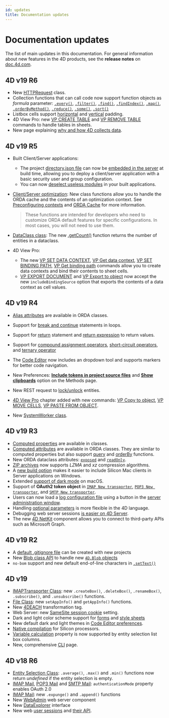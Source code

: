 ```yaml
---
id: updates
title: Documentation updates
---
```


# Documentation updates

The list of main updates in this documentation. For general information about new features in the 4D products, see the **release notes** on [doc.4d.com](../docs/https://doc.4d.com).

## 4D v19 R6

- New [HTTPRequest](../docs/API/HTTPRequestClass) class.
- Collection functions that can call code now support function objects as *formula* parameter: [`.every()`](../docs/API/CollectionClass#every), [`.filter()`](../docs/API/CollectionClass#filter), [`.find()`](../docs/API/CollectionClass#find), [`.findIndex()`](../docs/API/CollectionClass#findindex), [`.map()`](../docs/API/CollectionClass#map), [`.orderByMethod()`](../docs/API/CollectionClass#orderbymethod), [`.reduce()`](../docs/API/CollectionClass#reduce), [`.some()`](../docs/API/CollectionClass#some), [`.sort()`](../docs/API/CollectionClass#sort)
- Listbox cells support [horizontal](../docs/FormObjects/properties_CoordinatesAndSizing#horizontal-padding) and [vertical](../docs/FormObjects/properties_CoordinatesAndSizing#vertical-padding) padding.
- 4D View Pro: new [VP CREATE TABLE](../docs/ViewPro/method-list#vp-create-table) and [VP REMOVE TABLE](../docs/ViewPro/method-list#vp-remove-table) commands to handle tables in sheets.
- New page explaining [why and how 4D collects data](../docs/Admin/data-collect).

## 4D v19 R5

- Built Client/Server applications:
  - The project [directory.json file](../docs/Users/handling_users_groups#directoryjson-file) can now be [embedded in the server](../docs/Desktop/building#embed-the-project-users-and-groups-in-built-server-application) at build time, allowing you to deploy a client/server application with a basic security user and group configuration.
  - You can now [deselect useless modules](../docs/Desktop/building#deselecting-modules) in your built applications.

- [Client/Server optimization](../docs/ORDA/remoteDatastores#clientserver-optimization): New class functions allow you to handle the ORDA cache and the contents of an optimization context. See [Preconfiguring contexts](../docs/ORDA/remoteDatastores#preconfiguring-contexts) and [ORDA Cache](../docs/ORDA/remoteDatastores#orda-cache) for more information.
    > These functions are intended for developers who need to customize ORDA default features for specific configurations. In most cases, you will not need to use them.

- [DataClass class](../docs/API/DataClassClass): The new [.getCount()](../docs/API/DataClassClass#getcount) function returns the number of entities in a dataclass.

- 4D View Pro:
  - The new [VP SET DATA CONTEXT](../docs/ViewPro/method-list#vp-set-data-context), [VP Get data context](../docs/ViewPro/method-list#vp-get-data-context), [VP SET BINDING PATH](../docs/ViewPro/method-list#vp-set-binding-path), [VP Get binding path](../docs/ViewPro/method-list#vp-get-binding-path) commands allow you to create data contexts and bind their contents to sheet cells.
  - [VP EXPORT DOCUMENT](../docs/ViewPro/method-list#vp-get-binding-path) and [VP Export to object](../docs/ViewPro/method-list#vp-get-binding-path) now accept the new `includeBindingSource` option that exports the contents of a data context as cell values.

## 4D v19 R4

- [Alias attributes](../docs/ORDA/ordaClasses#alias-attributes-1) are available in ORDA classes.

- Support for [break and continue](../docs/Concepts/cf_looping#break-and-continue) statements in loops.
- Support for [return](../docs/Concepts/flow-control#return-expression) statement and [return expression](../docs/Concepts/parameters#return-expression) to return values.
- Support for [compound assignment operators](../docs/Concepts/operators#compound-assignment-operators), [short-circuit operators](../docs/Concepts/operators#short-circuit-operators), and [ternary operator](../docs/Concepts/operators#ternary-operator)
- The [Code Editor](../docs/code-editor/navigation) now includes an dropdown tool and supports markers for better code navigation.
- New Preferences: [**Include tokens in project source files**](../docs/Preferences/general#include-tokens-in-project-source-files) and [**Show clipboards**](../docs/Preferences/methods#show-clipboards) option on the Methods page.
- New REST request to [lock/unlock](../docs/REST/$lock) entities.
- [4D View Pro](../docs/ViewPro/getting-started) chapter added with new commands: [VP Copy to object](../docs/ViewPro/method-list#vp-copy-to-object), [VP MOVE CELLS](../docs/ViewPro/method-list#vp-move-cells), [VP PASTE FROM OBJECT](../docs/ViewPro/method-list#vp-paste-from-object).
- New [SystemWorker class](../docs/API/SystemWorkerClass).

## 4D v19 R3

- [Computed properties](../docs/Concepts/classes#function-get-and-function-set) are available in classes.
- [Computed attributes](../docs/ORDA/ordaClasses#computed-attributes) are available in ORDA classes. They are similar to computed properties but also support [query](../docs/ORDA/ordaClasses#function-query-attributename) and [orderBy](../docs/ORDA/ordaClasses#function-orderby-attributename) functions.
- New ORDA dataclass attributes: [`exposed`](../docs/API/DataClassAttributeClass#exposed) and [`readOnly`](../docs/API/DataClassAttributeClass#readonly).
- [ZIP archives](../docs/API/ZipArchiveClass#zip-create-archive) now supports *LZMA* and *xz* compression algorithms.
- A [new build option](../docs/Desktop/building#allow-connection-of-silicon-mac-clients) makes it easier to include Silicon Mac clients in Server applications on Windows.
- Extended [support of dark mode](../docs/Preferences/general#appearance-macos-only) on macOS.
- Support of **OAuth2 token object** in [`IMAP New transporter`](../docs/API/IMAPTransporterClass#imap-new-transporter), [`POP3 New transporter`](../docs/API/POP3TransporterClass#pop3-new-transporter), and [`SMTP New transporter`](../docs/API/SMTPTransporterClass#smtp-new-transporter).
- Users can now load a [log configuration file](../docs/Debugging/debugLogFiles#using-a-log-configuration-file) using a button in the [server administration window](../docs/ServerWindow/maintenance#load-logs-configuration-file).
- Handling [optional parameters](../docs/Concepts/parameters#optional-parameters) is more flexible in the 4D language.
- Debugging web server sessions [is easier on 4D Server](../docs/WebServer/sessions#preemptive-mode).
- The new [4D NetKit](../docs/Extensions/overview#list-of-4d-components) component allows you to connect to third-party APIs such as Microsoft Graph.

## 4D v19 R2

- A [default .gitignore file](../docs/Preferences/general#create-gitignore-file) can be created with new projects
- New [Blob class API](../docs/API/BlobClass) to handle new [`4D.Blob` objects](../docs/Concepts/dt_blob#blob-types)
- `no-bom` support and new default end-of-line characters in [`.setText()`](../docs/API/FileClass#settext)

## 4D v19

- [IMAPTransporter Class](../docs/API/IMAPTransporterClass): new `.createBox()`, `.deleteBox()`, `.renameBox()`, `.subscribe()`, and `.unsubscribe()` functions.
- [File Class](../docs/API/FileClass): new `setAppInfo()` and `getAppInfo()` functions.
- New [4DEACH](../docs/Tags/tags#4deach-and-4dendeach) transformation tag.
- Web Server: new [SameSite session cookie](../docs/WebServer/webServerConfig#session-cookie-samesite) setting.
- Dark and light color scheme support for [forms](../docs/FormEditor/properties_FormProperties#color-scheme) and [style sheets](../docs/FormEditor/createStylesheet#media-queries)
- New default dark and light themes in [Code Editor preferences](../docs/Preferences/methods#theme-list).
- [Native compilation](../docs/Project/compiler#compiler-methods-for) for Silicon processors.
- [Variable calculation](../docs/FormObjects/properties_Object#variable-calculation) property is now supported by entity selection list box columns.
- New, comprehensive [CLI](../docs/Admin/cli) page.

## 4D v18 R6

- [Entity Selection Class](../docs/API/EntitySelectionClass): `.average()`, `.max()` and `.min()` functions now return *undefined* if the entity selection is empty.
- [IMAP Mail](../docs/API/IMAPTransporterClass), [POP3 Mail](../docs/API/POP3TransporterClass) and [SMTP Mail](../docs/API/SMTPTransporterClass): `authenticationMode` property enables OAuth 2.0
- [IMAP Mail](../docs/API/IMAPTransporterClass): new `.expunge()` and `.append()` functions
- New [WebAdmin](../docs/Admin/webAdmin) web server component
- New [DataExplorer](../docs/Admin/dataExplorer) interface
- New web [user sessions](../docs/WebServer/sessions) and [their API](../docs/API/SessionClass).
